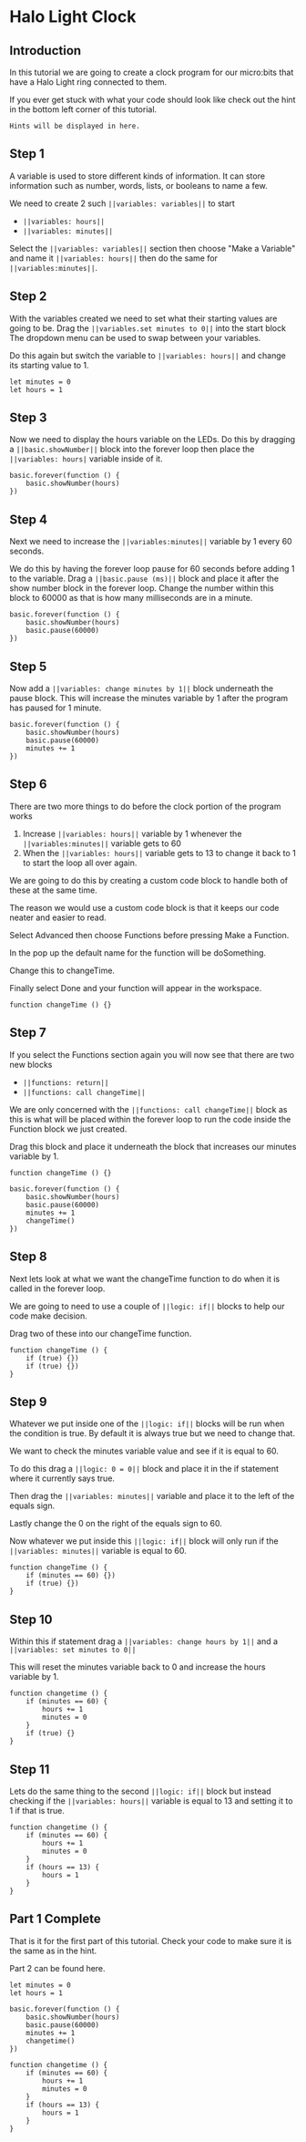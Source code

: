 # Halo Light Clock
## Introduction
In this tutorial we are going to create a clock program for our micro:bits that have a Halo Light ring connected to them.

If you ever get stuck with what your code should look like check out the hint in the bottom left corner of this tutorial. 
```
Hints will be displayed in here.
```
## Step 1
A variable is used to store different kinds of information. It can store information such as number, words, lists, or booleans to name a few.

We need to create 2 such ``||variables: variables||`` to start
 - ``||variables: hours||``
 - ``||variables: minutes||``

Select the ``||variables: variables||`` section then choose "Make a Variable" and name it ``||variables: hours||`` then do the same for ``||variables:minutes||``.

## Step 2
With the variables created we need to set what their starting values are going to be.
Drag the ``||variables.set minutes to 0||`` into the start block
The dropdown menu can be used to swap between your variables. 

Do this again but switch the variable to ``||variables: hours||`` and change its starting value to 1.
```blocks
let minutes = 0
let hours = 1
```

## Step 3
Now we need to display the hours variable on the LEDs.
Do this by dragging a ``||basic.showNumber||`` block into the forever loop then place the ``||variables: hours|`` variable inside of it.

```blocks
basic.forever(function () {
    basic.showNumber(hours)  
})
```

## Step 4
Next we need to increase the ``||variables:minutes||`` variable by 1 every 60 seconds.

We do this by having the forever loop pause for 60 seconds before adding 1 to the variable.
Drag a ``||basic.pause (ms)||`` block and place it after the show number block in the forever loop.
Change the number within this block to 60000 as that is how many milliseconds are in a minute.

```blocks
basic.forever(function () {
    basic.showNumber(hours) 
    basic.pause(60000) 
})
```

## Step 5
Now add a ``||variables: change minutes by 1||`` block underneath the pause block.
This will increase the minutes variable by 1 after the program has paused for 1 minute.

```blocks
basic.forever(function () {
    basic.showNumber(hours) 
    basic.pause(60000)
    minutes += 1
})
```

## Step 6
There are two more things to do before the clock portion of the program works
   1. Increase ``||variables: hours||`` variable by 1 whenever the ``||variables:minutes||`` variable gets to 60
   2. When the ``||variables: hours||`` variable gets to 13 to change it back to 1 to start the loop all over again.

We are going to do this by creating a custom code block to handle both of these at the same time. 

The reason we would use a custom code block is that it keeps our code neater and easier to read. 

Select Advanced then choose Functions before pressing Make a Function.

In the pop up the default name for the function will be doSomething. 

Change this to changeTime. 

Finally select Done and your function will appear in the workspace.
```blocks
function changeTime () {}
```

## Step 7
If you select the Functions section again you will now see that there are two new blocks
  - ``||functions: return||``
  - ``||functions: call changeTime||``

We are only concerned with the ``||functions: call changeTime||`` block as this is what will be placed within the forever loop to run the code inside the Function block we just created.

Drag this block and place it underneath the block that increases our minutes variable by 1.
```blocks
function changeTime () {}

basic.forever(function () {
    basic.showNumber(hours) 
    basic.pause(60000)
    minutes += 1
    changeTime()
})
```

## Step 8
Next lets look at what we want the changeTime function to do when it is called in the forever loop. 

We are going to need to use a couple of ``||logic: if||`` blocks to help our code make decision.

Drag two of these into our changeTime function.
```blocks
function changeTime () {
    if (true) {})
    if (true) {})
}
```

## Step 9
Whatever we put inside one of the ``||logic: if||`` blocks will be run when the condition is true. By default it is always true but we need to change that. 

We want to check the minutes variable value and see if it is equal to 60.

To do this drag a ``||logic: 0 = 0||`` block and place it in the if statement where it currently says true.

Then drag the ``||variables: minutes||`` variable and place it to the left of the equals sign. 

Lastly change the 0 on the right of the equals sign to 60.

Now whatever we put inside this ``||logic: if||`` block will only run if the ``||variables: minutes||`` variable is equal to 60.
```blocks
function changeTime () {
    if (minutes == 60) {})
    if (true) {})
}
```

## Step 10 
Within this if statement drag a ``||variables: change hours by 1||`` and a ``||variables: set minutes to 0||``

This will reset the minutes variable back to 0 and increase the hours variable by 1.

```blocks
function changetime () {
    if (minutes == 60) {
        hours += 1
        minutes = 0
    }
    if (true) {}
}
```

## Step 11
Lets do the same thing to the second ``||logic: if||`` block but instead checking if the ``||variables: hours||`` variable is equal to 13 and setting it to 1 if that is true.

```blocks
function changetime () {
    if (minutes == 60) {
        hours += 1
        minutes = 0
    }
    if (hours == 13) {
        hours = 1
    }
}
```

## Part 1 Complete
That is it for the first part of this tutorial. Check your code to make sure it is the same as in the hint.

Part 2 can be found here.
```blocks
let minutes = 0
let hours = 1
```
```blocks
basic.forever(function () {
    basic.showNumber(hours)
    basic.pause(60000)
    minutes += 1
    changetime()
})

function changetime () {
    if (minutes == 60) {
        hours += 1
        minutes = 0
    }
    if (hours == 13) {
        hours = 1
    }
}
```

<script src="https://makecode.com/gh-pages-embed.js"></script><script>makeCodeRender("{{ site.makecode.home_url }}", "{{ site.github.owner_name }}/{{ site.github.repository_name }}");</script>
